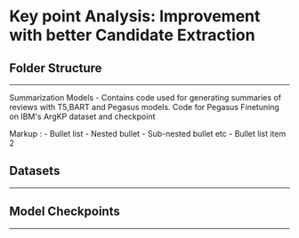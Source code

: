 # Key point Analysis: Improvement with better Candidate Extraction

## Folder Structure
------
Summarization Models - Contains code used for generating summaries of reviews with T5,BART and Pegasus models.
                       Code for Pegasus Finetuning on IBM's ArgKP dataset and checkpoint


 Markup : - Bullet list
              - Nested bullet
                  - Sub-nested bullet etc
          - Bullet list item 2 

## Datasets
------

## Model Checkpoints
------
